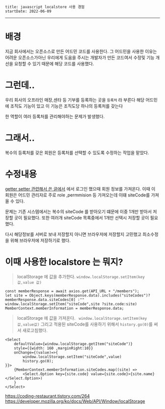 ```
title: javascript localstore 사용 경험 
startDate: 2022-06-09
```
--- 

# 배경
지금 회사에서는 오픈소스로 만든 어드민 코드를 사용한다.
그 어드민을 사용한 이유는 
어려운 오픈소스가아닌 우리에게 도움을 주시는 개발자가 만든 코드여서
수정및 기능 개선을 요청할 수 있기 때문에 해당 코드를 사용했다.

# 그런데..
우리 회사의 오프라인 매장,센타 등 기부를 등록하는 곳을 `등록처` 라 부른다
해당 어드민에 조직도 기능이 있고
이 기능은 조직도당 하나의 등록처를 갖는다

한 역할이 여러 등록처를 관리해야하는 문제가 발생했다.

# 그래서..

복수의 등록처를 갖은 회원은 등록처를 선택할 수 있도록 수정하는 작업을 맡았다.


# 수정내용
[getter setter 관련해서 쓴 글에서](2022-06-17-javascript-getter-setter.md)
에서 로그인 했으때 회원 정보를 가져온다. 
이때 이 회원은 어드민 관리자로 주로 role ,permmision 등 가져오는데 이떄 siteCode를 가져올 수 있다.

문제는 기존 시스템에서는 복수의 siteCode 를 받아오기 떄문에
이중 1개만 받아서 저장할 곳이 필요했다.
또한 여러개 siteCode 목록중에서 1개만 선택시 저장할 곳이 필요했다.

다시 해당정보를 서버로 보내 저장할지 아니면 브라우저에 저장할지 고민했고
최소수정을 위해 브라우저에 저장하기로 했다.

# 이때 사용한 localstore 는 뭐지?

> localStorage 에 값을 추가한다.
`window.localStorage.setItem(key값,value 값)`

```
const memberResponse = await axios.get(API_URL + "/members");
let site = Object.keys(memberResponse.data).includes("siteCodes")?memberResponse.data.siteCodes[0] :""
window.localStorage.setItem("siteCode",site ?site.code:site)
MemberContext.memberInformation = memberResponse.data;
```

> localStorage 에 값을 가져온다.
` window.localStorage.setItem(key값,value값)`
그리고 적용된 siteCode를 사용하기 위해서 `history.go(0)`를 써서 새로고침했다.
```
<Select
    defaultValue={window.localStorage.getItem("siteCode")}
    style={{width: 160 ,marginRight:10}}
    onChange={(value)=>{
        window.localStorage.setItem("siteCode",value)
        history.go(0);
}}>
    {MemberContext.memberInformation.siteCodes.map((site) =>
        <Select.Option key={site.code} value={site.code}>{site.name}</Select.Option>)
    }
</Select>
```


https://coding-restaurant.tistory.com/264
https://developer.mozilla.org/ko/docs/Web/API/Window/localStorage
